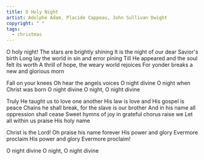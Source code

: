 ```yaml
---
title: O Holy Night
artist: Adolphe Adam, Placide Cappeau, John Sullivan Dwight
copyright: " "
tags:
  - christmas
---
```

O holy night! The stars are brightly shining
It is the night of our dear Savior's birth
Long lay the world in sin and error pining
Till He appeared and the soul felt its worth
A thrill of hope, the weary world rejoices
For yonder breaks a new and glorious morn

   Fall on your knees
   Oh hear the angels voices
   O night divine
   O night when Christ was born
   O night divine
   O night, O night divine

Truly He taught us to love one another
His law is love and His gospel is peace
Chains he shall break, for the slave is our brother
And in his name all oppression shall cease
Sweet hymns of joy in grateful chorus raise we
Let all within us praise His holy name

   Christ is the Lord!
   Oh praise his name forever
   His power and glory
   Evermore proclaim
   His power and glory
   Evermore proclaim!

   O night divine
   O night, O night divine